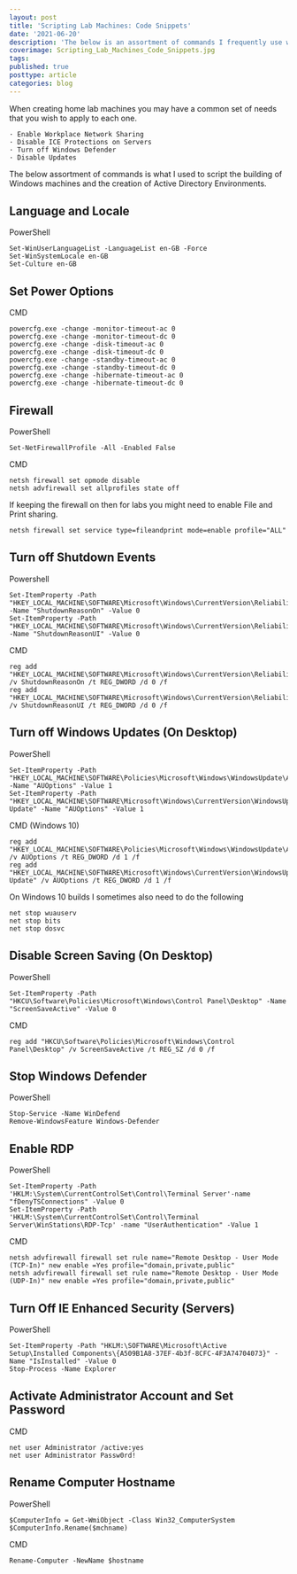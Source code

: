 ```yaml
---
layout: post
title: 'Scripting Lab Machines: Code Snippets'
date: '2021-06-20'
description: 'The below is an assortment of commands I frequently use when scripting the building of Windows machines and the creation of Active Directory environments.'
coverimage: Scripting_Lab_Machines_Code_Snippets.jpg
tags: 
published: true
posttype: article
categories: blog
---
```

When creating home lab machines you may have a common set of needs that you wish to apply to each one. 

	· Enable Workplace Network Sharing
	· Disable ICE Protections on Servers
	· Turn off Windows Defender
	· Disable Updates

The below assortment of commands is what I used to script the building of Windows machines and the creation of Active Directory Environments. 


## Language and Locale


PowerShell
```
Set-WinUserLanguageList -LanguageList en-GB -Force
Set-WinSystemLocale en-GB
Set-Culture en-GB
```

## Set Power Options

CMD
```
powercfg.exe -change -monitor-timeout-ac 0
powercfg.exe -change -monitor-timeout-dc 0
powercfg.exe -change -disk-timeout-ac 0
powercfg.exe -change -disk-timeout-dc 0
powercfg.exe -change -standby-timeout-ac 0
powercfg.exe -change -standby-timeout-dc 0
powercfg.exe -change -hibernate-timeout-ac 0
powercfg.exe -change -hibernate-timeout-dc 0
```

## Firewall

PowerShell
```
Set-NetFirewallProfile -All -Enabled False
```

CMD
```
netsh firewall set opmode disable
netsh advfirewall set allprofiles state off
```

If keeping the firewall on then for labs you might need to enable File and Print sharing.
```
netsh firewall set service type=fileandprint mode=enable profile="ALL"
```



## Turn off Shutdown Events


Powershell
```
Set-ItemProperty -Path "HKEY_LOCAL_MACHINE\SOFTWARE\Microsoft\Windows\CurrentVersion\Reliability" -Name "ShutdownReasonOn" -Value 0
Set-ItemProperty -Path "HKEY_LOCAL_MACHINE\SOFTWARE\Microsoft\Windows\CurrentVersion\Reliability" -Name "ShutdownReasonUI" -Value 0
```

CMD
```
reg add "HKEY_LOCAL_MACHINE\SOFTWARE\Microsoft\Windows\CurrentVersion\Reliability" /v ShutdownReasonOn /t REG_DWORD /d 0 /f
reg add "HKEY_LOCAL_MACHINE\SOFTWARE\Microsoft\Windows\CurrentVersion\Reliability" /v ShutdownReasonUI /t REG_DWORD /d 0 /f
```

## Turn off Windows Updates (On Desktop)


PowerShell
```
Set-ItemProperty -Path "HKEY_LOCAL_MACHINE\SOFTWARE\Policies\Microsoft\Windows\WindowsUpdate\AU" -Name "AUOptions" -Value 1
Set-ItemProperty -Path "HKEY_LOCAL_MACHINE\SOFTWARE\Microsoft\Windows\CurrentVersion\WindowsUpdate\Auto Update" -Name "AUOptions" -Value 1
```

CMD (Windows 10)
```
reg add "HKEY_LOCAL_MACHINE\SOFTWARE\Policies\Microsoft\Windows\WindowsUpdate\AU" /v AUOptions /t REG_DWORD /d 1 /f
reg add "HKEY_LOCAL_MACHINE\SOFTWARE\Microsoft\Windows\CurrentVersion\WindowsUpdate\Auto Update" /v AUOptions /t REG_DWORD /d 1 /f
```

On Windows 10 builds I sometimes also need to do the following
```
net stop wuauserv
net stop bits
net stop dosvc
```

## Disable Screen Saving (On Desktop)

PowerShell
```
Set-ItemProperty -Path "HKCU\Software\Policies\Microsoft\Windows\Control Panel\Desktop" -Name "ScreenSaveActive" -Value 0
```

CMD
```
reg add "HKCU\Software\Policies\Microsoft\Windows\Control Panel\Desktop" /v ScreenSaveActive /t REG_SZ /d 0 /f
```

## Stop Windows Defender

PowerShell
```
Stop-Service -Name WinDefend
Remove-WindowsFeature Windows-Defender
```

## Enable RDP

PowerShell
```
Set-ItemProperty -Path 'HKLM:\System\CurrentControlSet\Control\Terminal Server'-name "fDenyTSConnections" -Value 0 
Set-ItemProperty -Path 'HKLM:\System\CurrentControlSet\Control\Terminal Server\WinStations\RDP-Tcp' -name "UserAuthentication" -Value 1
```

CMD
```
netsh advfirewall firewall set rule name="Remote Desktop - User Mode (TCP-In)" new enable =Yes profile="domain,private,public"
netsh advfirewall firewall set rule name="Remote Desktop - User Mode (UDP-In)" new enable =Yes profile="domain,private,public"
```

## Turn Off IE Enhanced Security (Servers)

PowerShell
```
Set-ItemProperty -Path "HKLM:\SOFTWARE\Microsoft\Active Setup\Installed Components\{A509B1A8-37EF-4b3f-8CFC-4F3A74704073}" -Name "IsInstalled" -Value 0
Stop-Process -Name Explorer
```

## Activate Administrator Account and Set Password


CMD
```
net user Administrator /active:yes
net user Administrator Passw0rd!
```

## Rename Computer Hostname 

PowerShell
```
$ComputerInfo = Get-WmiObject -Class Win32_ComputerSystem
$ComputerInfo.Rename($mchname)
```

CMD
```
Rename-Computer -NewName $hostname
```